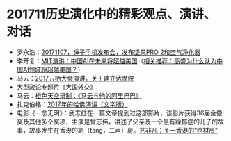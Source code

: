 # 201711历史演化中的精彩观点、演讲、对话 #

- 罗永浩：[20171107，锤子手机发布会，发布坚果PRO 2和空气净化器](http://v.youku.com/v_show/id_XMzE0MTY1OTI5Ng==.html#paction)
- 李开复：[MIT演讲：中国AI在未来将超越美国](http://tech.sina.com.cn/it/2017-11-07/doc-ifynnnsc8981627.shtml)（[相关推荐：高盛为什么认为中国AI领域将超越美国？](https://segmentfault.com/a/1190000011602413)）
- 马云：[2017云栖大会演讲，关于建立达摩院](https://mp.weixin.qq.com/s?__biz=MjM5MjU3OTI0MA==&mid=2651206168&idx=2&sn=abcf870fcd2d3475d070ddb2ca078f11&pass_ticket=jeavN%2BnbBv2rIgmRRf4e2ZJ5j1t88vZAToHZaxhp2y7IYU8mlU28Z5Tg7o4vt9Yd)
- [大型政论专题片《大国外交》](http://www.gov.cn/zhuanti/2017dgwjqz/qtym.htm)
- 马云：[橙色天空录制：《马云与他的阿里巴巴》](http://mp.weixin.qq.com/s/PPATIvJo0amoGr264673Xg)
- 扎克伯格：[2017年的哈佛演讲（文字版）](http://mp.weixin.qq.com/s/OolKN05jpJxAwjviMwTVlw)
- 电影《一念无明》：武志红在一篇文章提到过这部影片，该影片获得36届金像奖及其他多个奖项，主演是曾志伟，讲述了父亲及一个患有躁郁症的儿子的故事，故事发生在香港的劏（tang，二声）房。[艺非凡：关于香港的“棺材房”](http://mp.weixin.qq.com/s/iEluaQDpadvyqjUMp17eoQ)
